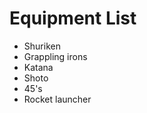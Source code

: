 Equipment List
==============
* Shuriken
* Grappling irons
* Katana
* Shoto
* 45's
* Rocket launcher

